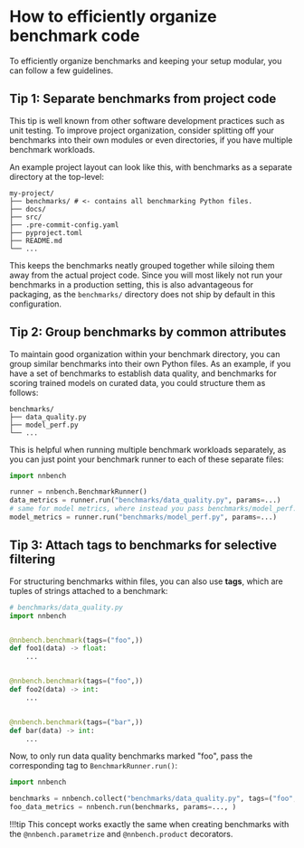 # How to efficiently organize benchmark code

To efficiently organize benchmarks and keeping your setup modular, you can follow a few guidelines.

## Tip 1: Separate benchmarks from project code

This tip is well known from other software development practices such as unit testing.
To improve project organization, consider splitting off your benchmarks into their own modules or even directories, if you have multiple benchmark workloads.

An example project layout can look like this, with benchmarks as a separate directory at the top-level:

```
my-project/
├── benchmarks/ # <- contains all benchmarking Python files.
├── docs/
├── src/
├── .pre-commit-config.yaml
├── pyproject.toml
├── README.md
└── ...
```

This keeps the benchmarks neatly grouped together while siloing them away from the actual project code.
Since you will most likely not run your benchmarks in a production setting, this is also advantageous for packaging, as the `benchmarks/` directory does not ship by default in this configuration.

## Tip 2: Group benchmarks by common attributes

To maintain good organization within your benchmark directory, you can group similar benchmarks into their own Python files.
As an example, if you have a set of benchmarks to establish data quality, and benchmarks for scoring trained models on curated data, you could structure them as follows:

```
benchmarks/
├── data_quality.py
├── model_perf.py
└── ...
```

This is helpful when running multiple benchmark workloads separately, as you can just point your benchmark runner to each of these separate files:

```python
import nnbench

runner = nnbench.BenchmarkRunner()
data_metrics = runner.run("benchmarks/data_quality.py", params=...)
# same for model metrics, where instead you pass benchmarks/model_perf.py.
model_metrics = runner.run("benchmarks/model_perf.py", params=...)
```

## Tip 3: Attach tags to benchmarks for selective filtering

For structuring benchmarks within files, you can also use **tags**, which are tuples of strings attached to a benchmark:

```python
# benchmarks/data_quality.py
import nnbench


@nnbench.benchmark(tags=("foo",))
def foo1(data) -> float:
    ...


@nnbench.benchmark(tags=("foo",))
def foo2(data) -> int:
    ...


@nnbench.benchmark(tags=("bar",))
def bar(data) -> int:
    ...
```

Now, to only run data quality benchmarks marked "foo", pass the corresponding tag to `BenchmarkRunner.run()`:

```python
import nnbench

benchmarks = nnbench.collect("benchmarks/data_quality.py", tags=("foo",))
foo_data_metrics = nnbench.run(benchmarks, params=..., )
```

!!!tip
    This concept works exactly the same when creating benchmarks with the `@nnbench.parametrize` and `@nnbench.product` decorators.
